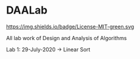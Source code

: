 # DAALab

https://img.shields.io/badge/License-MIT-green.svg

All lab work of Design and Analysis of Algorithms

Lab 1: 29-July-2020 -> Linear Sort
